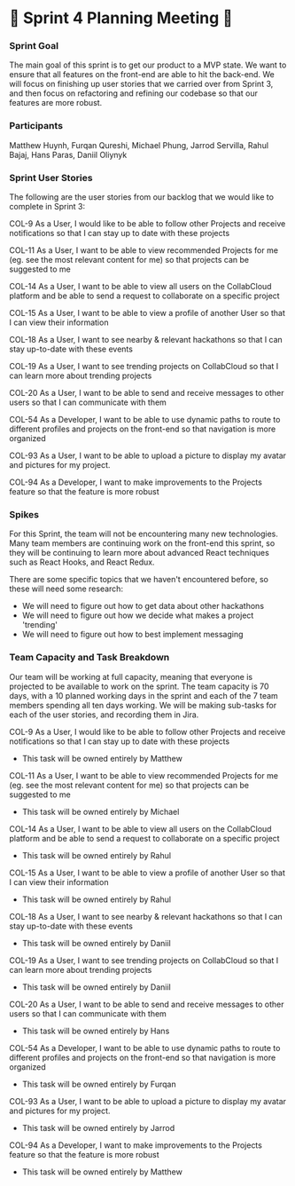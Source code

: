 # :runner: Sprint 4 Planning Meeting :runner:

### Sprint Goal
The main goal of this sprint is to get our product to a MVP state. We want to ensure that all features on the front-end are able to hit the back-end. We will focus on finishing up user stories that we carried over from Sprint 3, and then focus on refactoring and refining our codebase so that our features are more robust.

### Participants 
Matthew Huynh, Furqan Qureshi, Michael Phung, Jarrod Servilla, Rahul Bajaj, Hans Paras, Daniil Oliynyk

### Sprint User Stories
The following are the user stories from our backlog that we would like to complete in Sprint 3:

COL-9 As a User, I would like to be able to follow other Projects and receive notifications so that I can stay up to date with these projects

COL-11 As a User, I want to be able to view recommended Projects for me (eg. see the most relevant content for me) so that projects can be suggested to me

COL-14 As a User, I want to be able to view all users on the CollabCloud platform and be able to send a request to collaborate on a specific project

COL-15 As a User, I want to be able to view a profile of another User so that I can view their information

COL-18 As a User, I want to see nearby & relevant hackathons so that I can stay up-to-date with these events

COL-19 As a User, I want to see trending projects on CollabCloud so that I can learn more about trending projects

COL-20 As a User, I want to be able to send and receive messages to other users so that I can communicate with them

COL-54 As a Developer, I want to be able to use dynamic paths to route to different profiles and projects on the front-end so that navigation is more organized

COL-93 As a User, I want to be able to upload a picture to display my avatar and pictures for my project.

COL-94 As a Developer, I want to make improvements to the Projects feature so that the feature is more robust

### Spikes
For this Sprint, the team will not be encountering many new technologies. Many team members are continuing work on the front-end this sprint, so they will be continuing to learn more about advanced React techniques such as React Hooks, and React Redux.

There are some specific topics that we haven't encountered before, so these will need some research:
- We will need to figure out how to get data about other hackathons
- We will need to figure out how we decide what makes a project 'trending'
- We will need to figure out how to best implement messaging


### Team Capacity and Task Breakdown
Our team will be working at full capacity, meaning that everyone is projected to be available to work on the sprint. The team capacity is 70 days, with a 10 planned working days in the sprint and each of the 7 team members spending all ten days working. We will be making sub-tasks for each of the user stories, and recording them in Jira.

COL-9 As a User, I would like to be able to follow other Projects and receive notifications so that I can stay up to date with these projects
- This task will be owned entirely by Matthew

COL-11 As a User, I want to be able to view recommended Projects for me (eg. see the most relevant content for me) so that projects can be suggested to me
- This task will be owned entirely by Michael

COL-14 As a User, I want to be able to view all users on the CollabCloud platform and be able to send a request to collaborate on a specific project
- This task will be owned entirely by Rahul

COL-15 As a User, I want to be able to view a profile of another User so that I can view their information
- This task will be owned entirely by Rahul

COL-18 As a User, I want to see nearby & relevant hackathons so that I can stay up-to-date with these events
- This task will be owned entirely by Daniil

COL-19 As a User, I want to see trending projects on CollabCloud so that I can learn more about trending projects
- This task will be owned entirely by Daniil

COL-20 As a User, I want to be able to send and receive messages to other users so that I can communicate with them
- This task will be owned entirely by Hans

COL-54 As a Developer, I want to be able to use dynamic paths to route to different profiles and projects on the front-end so that navigation is more organized
- This task will be owned entirely by Furqan

COL-93 As a User, I want to be able to upload a picture to display my avatar and pictures for my project.
- This task will be owned entirely by Jarrod

COL-94 As a Developer, I want to make improvements to the Projects feature so that the feature is more robust
- This task will be owned entirely by Matthew